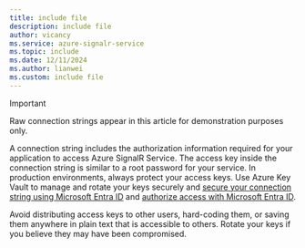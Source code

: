 ```yaml
---
title: include file
description: include file
author: vicancy
ms.service: azure-signalr-service
ms.topic: include
ms.date: 12/11/2024
ms.author: lianwei
ms.custom: include file
---
```


> [!IMPORTANT]
> Raw connection strings appear in this article for demonstration purposes only.
>
> A connection string includes the authorization information required for your application to access Azure SignalR Service. The access key inside the connection string is similar to a root password for your service. In production environments, always protect your access keys. Use Azure Key Vault to manage and rotate your keys securely and [secure your connection string using Microsoft Entra ID](../concept-connection-string.md#use-microsoft-entra-id) and [authorize access with Microsoft Entra ID](../signalr-concept-authorize-azure-active-directory.md).
>
> Avoid distributing access keys to other users, hard-coding them, or saving them anywhere in plain text that is accessible to others. Rotate your keys if you believe they may have been compromised.
